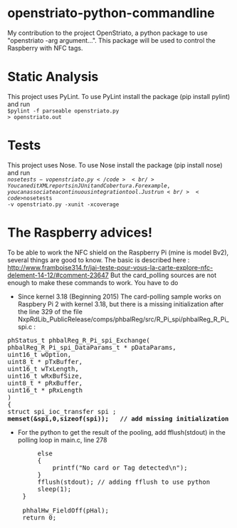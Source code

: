 # openstriato-python-commandline
My contribution to the project OpenStriato, a python package to use "openstriato -arg argument...". This package will be used to control the Raspberry with NFC tags.
# Static Analysis
This project uses PyLint. To use PyLint install the package (pip install pylint) and run<br />
<code>$pylint -f parseable openstriato.py > openstriato.out</code>
# Tests
This project uses Nose. To use Nose install the package (pip install nose) and run<br />
<code>$nosetests -v openstriato.py</code><br />
You can edit XML reports in JUnit and Cobertura. For example, you can associate a continuous integration tool. Just run<br />
<code>$nosetests -v openstriato.py -xunit -xcoverage</code>
# The Raspberry advices!
To be able to work the NFC shield on the Raspberry Pi (mine is model Bv2), several things are good to know.
The basic is described here : http://www.framboise314.fr/jai-teste-pour-vous-la-carte-explore-nfc-delement-14-12/#comment-23647
But the card_polling sources are not enough to make these commands to work. You have to do
* Since kernel 3.18 (Beginning 2015)
The card-polling sample works on Raspbery Pi 2 with kernel 3.18, but there is a missing initialization after the line 329 of the file NxpRdLib_PublicRelease/comps/phbalReg/src/R_Pi_spi/phbalReg_R_Pi_spi.c :
<pre>
phStatus_t phbalReg_R_Pi_spi_Exchange(
phbalReg_R_Pi_spi_DataParams_t * pDataParams, 
uint16_t wOption, 
uint8_t * pTxBuffer, 
uint16_t wTxLength, 
uint16_t wRxBufSize, 
uint8_t * pRxBuffer, 
uint16_t * pRxLength
)
{
struct spi_ioc_transfer spi ;
<b>memset(&spi,0,sizeof(spi));   // add missing initialization</b>
</pre>
* For the python to get the result of the pooling, add fflush(stdout) in the polling loop in main.c, line 278
<pre>
        else
        {
            printf("No card or Tag detected\n");
        }
		fflush(stdout); // adding fflush to use python
        sleep(1);
    }

    phhalHw_FieldOff(pHal);
    return 0;
</pre>
